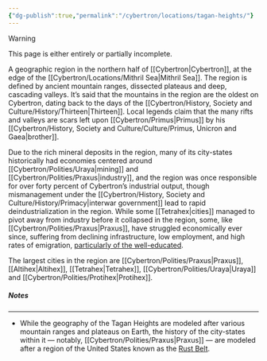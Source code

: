 ```yaml
---
{"dg-publish":true,"permalink":"/cybertron/locations/tagan-heights/"}
---
```

  
>[!warning] 
>This page is either entirely or partially incomplete. 

A geographic region in the northern half of [[Cybertron\|Cybertron]], at the edge of the [[Cybertron/Locations/Mithril Sea\|Mithril Sea]]. The region is defined by ancient mountain ranges, dissected plateaus and deep, cascading valleys. It’s said that the mountains in the region are the oldest on Cybertron, dating back to the days of the [[Cybertron/History, Society and Culture/History/Thirteen\|Thirteen]]. Local legends claim that the many rifts and valleys are scars left upon [[Cybertron/Primus\|Primus]] by his [[Cybertron/History, Society and Culture/Culture/Primus, Unicron and Gaea\|brother]]. 

Due to the rich mineral deposits in the region, many of its city-states historically had economies centered around [[Cybertron/Polities/Uraya\|mining]] and [[Cybertron/Polities/Praxus\|industry]], and the region was once responsible for over forty percent of Cybertron’s industrial output, though mismanagement under the [[Cybertron/History, Society and Culture/History/Primacy\|interwar government]] lead to rapid deindustrialization in the region. While some [[Tetrahex\|cities]] managed to pivot away from industry before it collapsed in the region, some, like [[Cybertron/Polities/Praxus\|Praxus]], have struggled economically ever since, suffering from declining infrastructure, low employment, and high rates of emigration, [particularly of the well-educated](https://en.wikipedia.org/wiki/Human_capital_flight).  

The largest cities in the region are [[Cybertron/Polities/Praxus\|Praxus]], [[Altihex\|Altihex]], [[Tetrahex\|Tetrahex]], [[Cybertron/Polities/Uraya\|Uraya]] and [[Cybertron/Polities/Protihex\|Protihex]]. 
##### Notes
---
- While the geography of the Tagan Heights are modeled after various mountain ranges and plateaus on Earth, the history of the city-states within it — notably, [[Cybertron/Polities/Praxus\|Praxus]] — are modeled after a region of the United States known as the [Rust Belt](https://en.wikipedia.org/wiki/Rust_Belt).